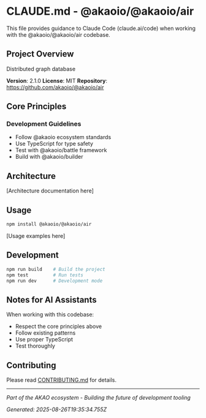 # CLAUDE.md - @akaoio/@akaoio/air

This file provides guidance to Claude Code (claude.ai/code) when working with the @akaoio/@akaoio/air codebase.

## Project Overview

Distributed graph database

**Version**: 2.1.0
**License**: MIT
**Repository**: https://github.com/akaoio/@akaoio/air

## Core Principles

### Development Guidelines
- Follow @akaoio ecosystem standards
- Use TypeScript for type safety
- Test with @akaoio/battle framework
- Build with @akaoio/builder

## Architecture

[Architecture documentation here]

## Usage

```bash
npm install @akaoio/@akaoio/air
```

[Usage examples here]

## Development

```bash
npm run build    # Build the project
npm test         # Run tests
npm run dev      # Development mode
```

## Notes for AI Assistants

When working with this codebase:
- Respect the core principles above
- Follow existing patterns
- Use proper TypeScript
- Test thoroughly

## Contributing

Please read [CONTRIBUTING.md](../../CONTRIBUTING.md) for details.

---

*Part of the AKAO ecosystem - Building the future of development tooling*

*Generated: 2025-08-26T19:35:34.755Z*
